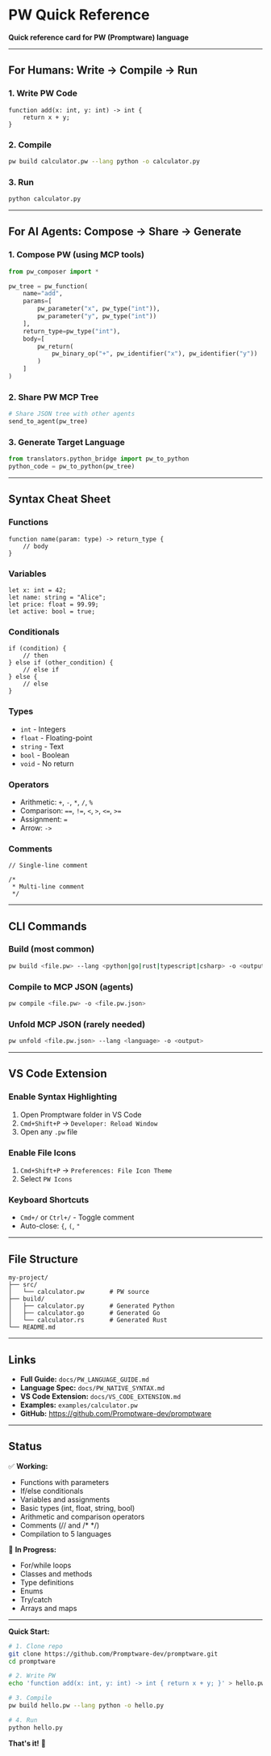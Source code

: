 # PW Quick Reference

**Quick reference card for PW (Promptware) language**

---

## For Humans: Write → Compile → Run

### 1. Write PW Code

```pw
function add(x: int, y: int) -> int {
    return x + y;
}
```

### 2. Compile

```bash
pw build calculator.pw --lang python -o calculator.py
```

### 3. Run

```bash
python calculator.py
```

---

## For AI Agents: Compose → Share → Generate

### 1. Compose PW (using MCP tools)

```python
from pw_composer import *

pw_tree = pw_function(
    name="add",
    params=[
        pw_parameter("x", pw_type("int")),
        pw_parameter("y", pw_type("int"))
    ],
    return_type=pw_type("int"),
    body=[
        pw_return(
            pw_binary_op("+", pw_identifier("x"), pw_identifier("y"))
        )
    ]
)
```

### 2. Share PW MCP Tree

```python
# Share JSON tree with other agents
send_to_agent(pw_tree)
```

### 3. Generate Target Language

```python
from translators.python_bridge import pw_to_python
python_code = pw_to_python(pw_tree)
```

---

## Syntax Cheat Sheet

### Functions

```pw
function name(param: type) -> return_type {
    // body
}
```

### Variables

```pw
let x: int = 42;
let name: string = "Alice";
let price: float = 99.99;
let active: bool = true;
```

### Conditionals

```pw
if (condition) {
    // then
} else if (other_condition) {
    // else if
} else {
    // else
}
```

### Types

- `int` - Integers
- `float` - Floating-point
- `string` - Text
- `bool` - Boolean
- `void` - No return

### Operators

- Arithmetic: `+`, `-`, `*`, `/`, `%`
- Comparison: `==`, `!=`, `<`, `>`, `<=`, `>=`
- Assignment: `=`
- Arrow: `->`

### Comments

```pw
// Single-line comment

/*
 * Multi-line comment
 */
```

---

## CLI Commands

### Build (most common)

```bash
pw build <file.pw> --lang <python|go|rust|typescript|csharp> -o <output>
```

### Compile to MCP JSON (agents)

```bash
pw compile <file.pw> -o <file.pw.json>
```

### Unfold MCP JSON (rarely needed)

```bash
pw unfold <file.pw.json> --lang <language> -o <output>
```

---

## VS Code Extension

### Enable Syntax Highlighting

1. Open Promptware folder in VS Code
2. `Cmd+Shift+P` → `Developer: Reload Window`
3. Open any `.pw` file

### Enable File Icons

1. `Cmd+Shift+P` → `Preferences: File Icon Theme`
2. Select `PW Icons`

### Keyboard Shortcuts

- `Cmd+/` or `Ctrl+/` - Toggle comment
- Auto-close: `{`, `(`, `"`

---

## File Structure

```
my-project/
├── src/
│   └── calculator.pw       # PW source
├── build/
│   ├── calculator.py       # Generated Python
│   ├── calculator.go       # Generated Go
│   └── calculator.rs       # Generated Rust
└── README.md
```

---

## Links

- **Full Guide:** `docs/PW_LANGUAGE_GUIDE.md`
- **Language Spec:** `docs/PW_NATIVE_SYNTAX.md`
- **VS Code Extension:** `docs/VS_CODE_EXTENSION.md`
- **Examples:** `examples/calculator.pw`
- **GitHub:** https://github.com/Promptware-dev/promptware

---

## Status

✅ **Working:**
- Functions with parameters
- If/else conditionals
- Variables and assignments
- Basic types (int, float, string, bool)
- Arithmetic and comparison operators
- Comments (// and /* */)
- Compilation to 5 languages

🚧 **In Progress:**
- For/while loops
- Classes and methods
- Type definitions
- Enums
- Try/catch
- Arrays and maps

---

**Quick Start:**

```bash
# 1. Clone repo
git clone https://github.com/Promptware-dev/promptware.git
cd promptware

# 2. Write PW
echo 'function add(x: int, y: int) -> int { return x + y; }' > hello.pw

# 3. Compile
pw build hello.pw --lang python -o hello.py

# 4. Run
python hello.py
```

**That's it!** 🚀
